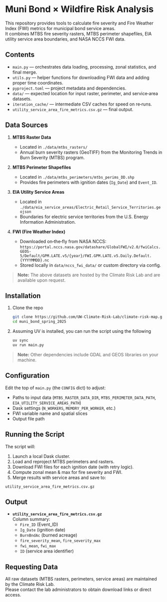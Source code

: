 # Muni Bond × Wildfire Risk Analysis

This repository provides tools to calculate fire severity and Fire Weather Index (FWI) metrics for municipal bond service areas.  
It combines MTBS fire severity rasters, MTBS perimeter shapefiles, EIA utility service area boundaries, and NASA NCCS FWI data.

## Contents
- `main.py` — orchestrates data loading, processing, zonal statistics, and final merge.
- `utils.py` — helper functions for downloading FWI data and adding proper time coordinates.
- `pyproject.toml` — project metadata and dependencies.
- `data/` — expected location for input raster, perimeter, and service‐area datasets.
- `iteration_cache/` — intermediate CSV caches for speed on re‐runs.
- `utility_service_area_fire_metrics.csv.gz` — final output.

## Data Sources

1. **MTBS Raster Data**  
   - Located in `./data/mtbs_rasters/`  
   - Annual burn severity rasters (GeoTIFF) from the Monitoring Trends in Burn Severity (MTBS) program.

2. **MTBS Perimeter Shapefiles**  
   - Located in `./data/mtbs_perimeters/mtbs_perims_DD.shp`  
   - Provides fire perimeters with ignition dates (`Ig_Date`) and `Event_ID`.

3. **EIA Utility Service Areas**  
   - Located in `./data/eia_service_areas/Electric_Retail_Service_Territories.geojson`  
   - Boundaries for electric service territories from the U.S. Energy Information Administration.

4. **FWI (Fire Weather Index)**  
   - Downloaded on‐the‐fly from NASA NCCS:  
     `https://portal.nccs.nasa.gov/datashare/GlobalFWI/v2.0/fwiCalcs.GEOS-5/Default/GPM.LATE.v5/{year}/FWI.GPM.LATE.v5.Daily.Default.{YYYYMMDD}.nc`  
   - Stored locally in `data/nccs_fwi_data/` or custom directory via config.

> **Note:** The above datasets are hosted by the Climate Risk Lab and are available upon request.

## Installation

1. Clone the repo  
   ```bash
   git clone https://github.com/UW-Climate-Risk-Lab/climate-risk-map.git
   cd muni_bond_spring_2025
   ```

2. Assuming UV is installed, you can run the script using the following 
   ```bash
   uv sync
   uv run main.py
   ```

> **Note:** Other dependencies include GDAL and GEOS libraries on your machine.

## Configuration

Edit the top of `main.py` (the `CONFIG` dict) to adjust:
- Paths to input data (`MTBS_RASTER_DATA_DIR`, `MTBS_PERIMETER_DATA_PATH`, `EIA_UTILITY_SERVICE_AREAS_PATH`)
- Dask settings (`N_WORKERS`, `MEMORY_PER_WORKER`, etc.)
- FWI variable name and spatial slices
- Output file path

## Running the Script

The script will:
1. Launch a local Dask cluster.
2. Load and reproject MTBS perimeters and rasters.
3. Download FWI files for each ignition date (with retry logic).
4. Compute zonal mean & max for fire severity and FWI.
5. Merge results with service areas and save to:

```
utility_service_area_fire_metrics.csv.gz
```

## Output

- **`utility_service_area_fire_metrics.csv.gz`**  
  Column summary:
  - `Fire_ID` (Event_ID)
  - `Ig_Date` (ignition date)
  - `BurnBndAc` (burned acreage)
  - `fire_severity_mean`, `fire_severity_max`
  - `fwi_mean`, `fwi_max`
  - `ID` (service area identifier)

## Requesting Data

All raw datasets (MTBS rasters, perimeters, service areas) are maintained by the Climate Risk Lab.  
Please contact the lab administrators to obtain download links or direct access.

